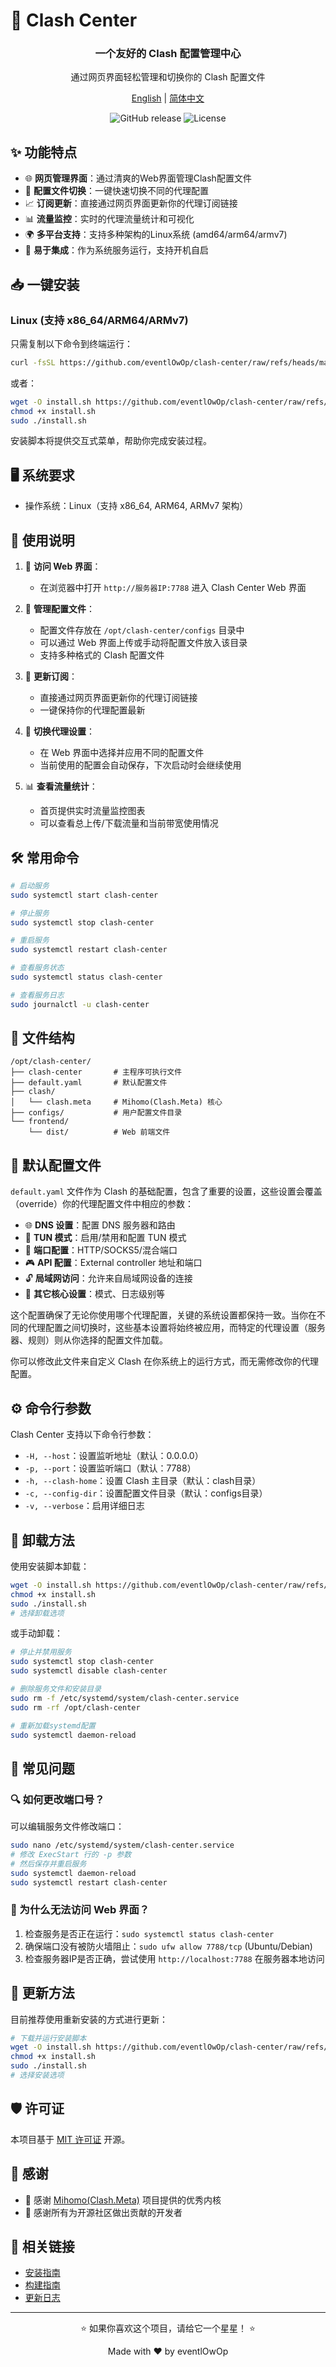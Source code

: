 # 🚀 Clash Center

<div align="center">
  <h3>一个友好的 Clash 配置管理中心</h3>
  <p>通过网页界面轻松管理和切换你的 Clash 配置文件</p>
  
  <p>
    <a href="https://github.com/eventlOwOp/clash-center/blob/master/README.md">English</a> | 
    <a href="https://github.com/eventlOwOp/clash-center/blob/master/README_CN.md">简体中文</a>
  </p>
</div>

<p align="center">
  <img src="https://img.shields.io/github/v/release/eventlOwOp/clash-center" alt="GitHub release" />
  <img src="https://img.shields.io/github/license/eventlOwOp/clash-center" alt="License" />
</p>

## ✨ 功能特点

- 🌐 **网页管理界面**：通过清爽的Web界面管理Clash配置文件
- 🔄 **配置文件切换**：一键快速切换不同的代理配置
- 📈 **订阅更新**：直接通过网页界面更新你的代理订阅链接
- 📊 **流量监控**：实时的代理流量统计和可视化
- 🌍 **多平台支持**：支持多种架构的Linux系统 (amd64/arm64/armv7)
- 🧰 **易于集成**：作为系统服务运行，支持开机自启

## 📥 一键安装

### Linux (支持 x86_64/ARM64/ARMv7)

只需复制以下命令到终端运行：

```bash
curl -fsSL https://github.com/eventlOwOp/clash-center/raw/refs/heads/master/scripts/install.sh | sudo bash
```

或者：

```bash
wget -O install.sh https://github.com/eventlOwOp/clash-center/raw/refs/heads/master/scripts/install.sh
chmod +x install.sh
sudo ./install.sh
```

安装脚本将提供交互式菜单，帮助你完成安装过程。

## 🖥️ 系统要求

- 操作系统：Linux（支持 x86_64, ARM64, ARMv7 架构）

## 📝 使用说明

1. 📌 **访问 Web 界面**：
   - 在浏览器中打开 `http://服务器IP:7788` 进入 Clash Center Web 界面
   
2. 🔄 **管理配置文件**：
   - 配置文件存放在 `/opt/clash-center/configs` 目录中
   - 可以通过 Web 界面上传或手动将配置文件放入该目录
   - 支持多种格式的 Clash 配置文件

3. 🔄 **更新订阅**：
   - 直接通过网页界面更新你的代理订阅链接
   - 一键保持你的代理配置最新

4. 🚦 **切换代理设置**：
   - 在 Web 界面中选择并应用不同的配置文件
   - 当前使用的配置会自动保存，下次启动时会继续使用

5. 📊 **查看流量统计**：
   - 首页提供实时流量监控图表
   - 可以查看总上传/下载流量和当前带宽使用情况

## 🛠️ 常用命令

```bash
# 启动服务
sudo systemctl start clash-center

# 停止服务
sudo systemctl stop clash-center

# 重启服务
sudo systemctl restart clash-center

# 查看服务状态
sudo systemctl status clash-center

# 查看服务日志
sudo journalctl -u clash-center
```

## 📂 文件结构

```
/opt/clash-center/
├── clash-center       # 主程序可执行文件
├── default.yaml       # 默认配置文件
├── clash/
│   └── clash.meta     # Mihomo(Clash.Meta) 核心
├── configs/           # 用户配置文件目录
└── frontend/
    └── dist/          # Web 前端文件
```

## 📄 默认配置文件

`default.yaml` 文件作为 Clash 的基础配置，包含了重要的设置，这些设置会覆盖（override）你的代理配置文件中相应的参数：

- 🌐 **DNS 设置**：配置 DNS 服务器和路由
- 🔌 **TUN 模式**：启用/禁用和配置 TUN 模式
- 🚪 **端口配置**：HTTP/SOCKS5/混合端口
- 🎮 **API 配置**：External controller 地址和端口
- 🔓 **局域网访问**：允许来自局域网设备的连接
- 🧩 **其它核心设置**：模式、日志级别等

这个配置确保了无论你使用哪个代理配置，关键的系统设置都保持一致。当你在不同的代理配置之间切换时，这些基本设置将始终被应用，而特定的代理设置（服务器、规则）则从你选择的配置文件加载。

你可以修改此文件来自定义 Clash 在你系统上的运行方式，而无需修改你的代理配置。

## ⚙️ 命令行参数

Clash Center 支持以下命令行参数：

- `-H, --host`：设置监听地址（默认：0.0.0.0）
- `-p, --port`：设置监听端口（默认：7788）
- `-h, --clash-home`：设置 Clash 主目录（默认：clash目录）
- `-c, --config-dir`：设置配置文件目录（默认：configs目录）
- `-v, --verbose`：启用详细日志

## 🔄 卸载方法

使用安装脚本卸载：

```bash
wget -O install.sh https://github.com/eventlOwOp/clash-center/raw/refs/heads/master/scripts/install.sh
chmod +x install.sh
sudo ./install.sh
# 选择卸载选项
```

或手动卸载：

```bash
# 停止并禁用服务
sudo systemctl stop clash-center
sudo systemctl disable clash-center

# 删除服务文件和安装目录
sudo rm -f /etc/systemd/system/clash-center.service
sudo rm -rf /opt/clash-center

# 重新加载systemd配置
sudo systemctl daemon-reload
```

## 🙋 常见问题

### 🔍 如何更改端口号？

可以编辑服务文件修改端口：

```bash
sudo nano /etc/systemd/system/clash-center.service
# 修改 ExecStart 行的 -p 参数
# 然后保存并重启服务
sudo systemctl daemon-reload
sudo systemctl restart clash-center
```

### 🧭 为什么无法访问 Web 界面？

1. 检查服务是否正在运行：`sudo systemctl status clash-center`
2. 确保端口没有被防火墙阻止：`sudo ufw allow 7788/tcp` (Ubuntu/Debian)
3. 检查服务器IP是否正确，尝试使用 `http://localhost:7788` 在服务器本地访问

## 🔄 更新方法

目前推荐使用重新安装的方式进行更新：

```bash
# 下载并运行安装脚本
wget -O install.sh https://github.com/eventlOwOp/clash-center/raw/refs/heads/master/scripts/install.sh
chmod +x install.sh
sudo ./install.sh
# 选择安装选项
```

## 🛡️ 许可证

本项目基于 [MIT 许可证](LICENSE) 开源。

## 🙏 感谢

- 💖 感谢 [Mihomo(Clash.Meta)](https://github.com/MetaCubeX/mihomo) 项目提供的优秀内核
- 🌟 感谢所有为开源社区做出贡献的开发者

## 🔗 相关链接

- [安装指南](scripts/README.md)
- [构建指南](BUILD.md)
- [更新日志](CHANGELOG.md)

---

<div align="center">
  <p>⭐ 如果你喜欢这个项目，请给它一个星星！ ⭐</p>
  <p>Made with ❤️ by eventlOwOp</p>
</div> 